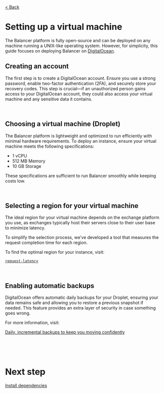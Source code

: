 [< Back](../../README.md#getting-started)

# Setting up a virtual machine

The Balancer platform is fully open-source and can be deployed on any machine running a UNIX-like operating system. However, for simplicity, this guide focuses on deploying Balancer on [DigitalOcean](https://www.digitalocean.com/).



## Creating an account

The first step is to create a DigitalOcean account. Ensure you use a strong password, enable two-factor authentication (2FA), and securely store your recovery codes. This step is crucial—if an unauthorized person gains access to your DigitalOcean account, they could also access your virtual machine and any sensitive data it contains.



<br/>

## Choosing a virtual machine (Droplet)

The Balancer platform is lightweight and optimized to run efficiently with minimal hardware requirements. To deploy an instance, ensure your virtual machine meets the following specifications:

- 1 vCPU
- 512 MB Memory
- 10 GB Storage

These specifications are sufficient to run Balancer smoothly while keeping costs low.



<br/>

## Selecting a region for your virtual machine

The ideal region for your virtual machine depends on the exchange platform you use, as exchanges typically host their servers close to their user base to minimize latency.

To simplify the selection process, we’ve developed a tool that measures the request completion time for each region.

To find the optimal region for your instance, visit:

[`request-latency`](https://github.com/bitcoin-balancer/request-latency)



<br/>

## Enabling automatic backups

DigitalOcean offers automatic daily backups for your Droplet, ensuring your data remains safe and allowing you to restore a previous snapshot if needed. This feature provides an extra layer of security in case something goes wrong. 

For more information, visit:

[Daily, incremental backups to keep you moving confidently](https://www.digitalocean.com/products/backups)





<br/>
<br/>
<br/>

# Next step

[Install dependencies](../install-dependencies/index.md)